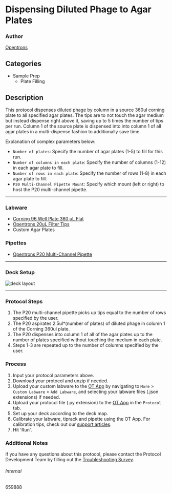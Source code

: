 # Dispensing Diluted Phage to Agar Plates

### Author
[Opentrons](https://opentrons.com/)



## Categories
* Sample Prep
	* Plate Filling

## Description
This protocol dispenses diluted phage by column in a source 360ul corning plate to all specified agar plates. The tips are to not touch the agar medium but instead dispense right above it, saving up to 5 times the number of tips per run. Column 1 of the source plate is dispensed into into column 1 of all agar plates in a multi-dispense fashion to additionally save time.

Explanation of complex parameters below:
* `Number of plates`: Specify the number of agar plates (1-5) to fill for this run.
* `Number of columns in each plate`: Specify the number of columns (1-12) in each agar plate to fill.
* `Number of rows in each plate`: Specify the number of rows (1-8) in each agar plate to fill.
* `P20 Multi-Channel Pipette Mount`: Specify which mount (left or right) to host the P20 multi-channel pipette.

---

### Labware
* [Corning 96 Well Plate 360 µL Flat](https://labware.opentrons.com/corning_96_wellplate_360ul_flat?category=wellPlate)
* [Opentrons 20uL Filter Tips](https://shop.opentrons.com/collections/opentrons-tips/products/opentrons-20ul-filter-tips)
* Custom Agar Plates

### Pipettes
* [Opentrons P20 Multi-Channel Pipette](https://shop.opentrons.com/collections/ot-2-robot/products/8-channel-electronic-pipette?variant=5984202489885)

---

### Deck Setup
![deck layout](https://opentrons-protocol-library-website.s3.amazonaws.com/custom-README-images/659888/Screen+Shot+2021-10-11+at+4.52.16+PM.png)

---

### Protocol Steps
1. The P20 multi-channel pipette picks up tips equal to the number of rows specified by the user.
2. The P20 aspirates 2.5ul*(number of plates) of diluted phage in column 1 of the Corning 360ul plate.
3. The P20 dispenses into column 1 of all of the agar plates up to the number of plates specified without touching the medium in each plate.
4. Steps 1-3 are repeated up to the number of columns specified by the user.

### Process
1. Input your protocol parameters above.
2. Download your protocol and unzip if needed.
3. Upload your custom labware to the [OT App](https://opentrons.com/ot-app) by navigating to `More` > `Custom Labware` > `Add Labware`, and selecting your labware files (.json extensions) if needed.
4. Upload your protocol file (.py extension) to the [OT App](https://opentrons.com/ot-app) in the `Protocol` tab.
5. Set up your deck according to the deck map.
6. Calibrate your labware, tiprack and pipette using the OT App. For calibration tips, check out our [support articles](https://support.opentrons.com/en/collections/1559720-guide-for-getting-started-with-the-ot-2).
7. Hit 'Run'.

### Additional Notes
If you have any questions about this protocol, please contact the Protocol Development Team by filling out the [Troubleshooting Survey](https://protocol-troubleshooting.paperform.co/).

###### Internal
659888
